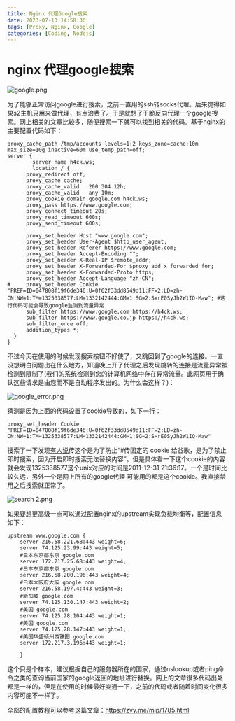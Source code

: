 ```yaml
---
title: Nginx 代理Google搜索 
date: 2023-07-13 14:58:36
tags: [Proxy, Nginx, Google]
categories: [Coding, Nodejs]
---
```


nginx 代理google搜索
================

![google.png](https://s2.loli.net/2023/07/15/VX8CALh2NSR37wD.png)

为了能够正常访问google进行搜索，之前一直用的ssh转socks代理。后来觉得如果s2主机只用来做代理，有点浪费了。于是就想了干脆反向代理一个google搜索。网上相关的文章比较多，随便搜索一下就可以找到相关的代码。基于nginx的主要配置代码如下：

```nginx
proxy_cache_path /tmp/accounts levels=1:2 keys_zone=cache:10m max_size=10g inactive=60m use_temp_path=off;
server {
        server_name h4ck.ws;
        location / {
      proxy_redirect off;
      proxy_cache cache;
      proxy_cache_valid   200 304 12h;
      proxy_cache_valid   any 10m;
      proxy_cookie_domain google.com h4ck.ws;
      proxy_pass https://www.google.com;
      proxy_connect_timeout 20s;
      proxy_read_timeout 600s;
      proxy_send_timeout 600s;

      proxy_set_header Host "www.google.com";
      proxy_set_header User-Agent $http_user_agent;
      proxy_set_header Referer https://www.google.com;
      proxy_set_header Accept-Encoding "";
      proxy_set_header X-Real-IP $remote_addr;
      proxy_set_header X-Forwarded-For $proxy_add_x_forwarded_for;
      proxy_set_header X-Forwarded-Proto https;
      proxy_set_header Accept-Language "zh-CN";
#     proxy_set_header Cookie "PREF=ID=047808f19f6de346:U=0f62f33dd8549d11:FF=2:LD=zh-CN:NW=1:TM=1325338577:LM=1332142444:GM=1:SG=2:S=rE0SyJh2W1IQ-Maw"; #这行代码可能会导致google监测到流量异常
      sub_filter https://www.google.com https://h4ck.ws;
      sub_filter https://www.google.co.jp https://h4ck.ws;
      sub_filter_once off;
      addition_types *;
  }
}

```

不过今天在使用的时候发现搜索按钮不好使了，又跳回到了google的连接。一直没想明白问题出在什么地方，知道晚上开了代理之后发现跳转的连接是流量异常被检测到限制了(我们的系统检测到您的计算机网络中存在异常流量。此网页用于确认这些请求是由您而不是自动程序发出的。为什么会这样？)：

![google_error.png](https://s2.loli.net/2023/07/15/Vd12YGSy7RJirfj.png)

猜测是因为上面的代码设置了cookie导致的，如下一行：

```nginx
proxy_set_header Cookie "PREF=ID=047808f19f6de346:U=0f62f33dd8549d11:FF=2:LD=zh-CN:NW=1:TM=1325338577:LM=1332142444:GM=1:SG=2:S=rE0SyJh2W1IQ-Maw"
```

搜索了一下发现[有人说](https://zvv.me/mip/1785.html)传这个是为了防止“#传固定的 cookie 给谷歌，是为了禁止即时搜索，因为开启即时搜索无法替换内容”。但是具体看一下这个cookie的内容就会发现1325338577这个unix对应的时间是2011-12-31 21:36:17。一个是时间比较久远，另外一个是网上所有的google代理 可能用的都是这个cookie。我直接禁用之后搜索就正常了。

![search _2_.png](https://s2.loli.net/2023/07/15/WgHGa5OC2qhUmLI.png)

如果要想更高级一点可以通过配置nginx的upstream实现负载均衡等，配置信息如下：

```
upstream www.google.com {
    server 216.58.221.68:443 weight=6;
    server 74.125.23.99:443 weight=5;
    #日本东京都东京 google.com
    server 172.217.25.68:443 weight=4;
    #日本东京都东京 google.com
    server 216.58.200.196:443 weight=4;
    #日本大阪府大阪 google.com
    server 216.58.197.4:443 weight=3;
    #新加坡 google.com
    server 74.125.130.147:443 weight=2;
    #美国 google.com
    server 74.125.28.104:443 weight=1;
    #美国 google.com
    server 74.125.28.147:443 weight=1;
    #美国华盛顿州西雅图 google.com
    server 172.217.3.196:443 weight=1;

    }

```

这个只是个样本，建议根据自己的服务器所在的国家，通过nslookup或者ping命令之类的查询当前国家的google返回的地址进行替换。网上的文章很多代码出处都是一样的，但是在使用的时候最好变通一下，之前的代码或者随着时间变化很多内容可能不一样了。

全部的配置教程可以参考这篇文章：<https://zvv.me/mip/1785.html>

